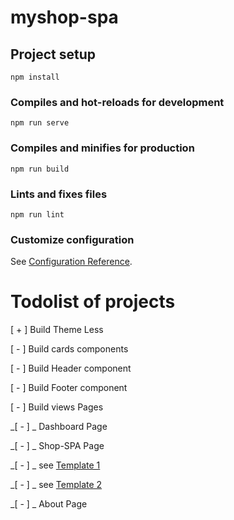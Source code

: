 # myshop-spa

## Project setup

```
npm install
```

### Compiles and hot-reloads for development

```
npm run serve
```

### Compiles and minifies for production

```
npm run build
```

### Lints and fixes files

```
npm run lint
```

### Customize configuration

See [Configuration Reference](https://cli.vuejs.org/config/).

# Todolist of projects

[ + ] Build Theme Less

[ - ] Build cards components

[ - ] Build Header component

[ - ] Build Footer component

[ - ] Build views Pages

_[ - ] _ Dashboard Page

_[ - ] _ Shop-SPA Page

_[ - ] _ see [Template 1](https://user-images.githubusercontent.com/5593590/69054815-b0c7f080-0a0c-11ea-880d-7f902cfae00d.png)

_[ - ] _ see [Template 2](https://devpool.creator-spring.com/listing/devpool-classic-t?product=2&variation=2397&size=281)

_[ - ] _ About Page
